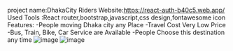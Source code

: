 project name:DhakaCity Riders
Website:https://react-auth-b40c5.web.app/
Used Tools :React router,bootstrap,javascript,css design,fontawesome icon
Features:
-People moving Dhaka city any Place
-Travel Cost Very Low Price
-Bus, Train, Bike, Car Service are Available
-People Choose this destination any time 
![image](https://user-images.githubusercontent.com/36205825/116653335-cafb5180-a9a8-11eb-9d03-e5682da3e272.png)
![image](https://user-images.githubusercontent.com/36205825/116653369-d6e71380-a9a8-11eb-8ec7-b1c6b6405c4d.png)

